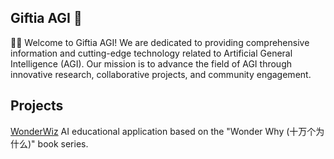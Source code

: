 ## Giftia AGI 👋

🙋‍♀️ Welcome to Giftia AGI! We are dedicated to providing comprehensive information and cutting-edge technology related to Artificial General Intelligence (AGI). Our mission is to advance the field of AGI through innovative research, collaborative projects, and community engagement.

## Projects

[WonderWiz](https://github.com/giftiaagi/wonderwiz) AI educational application based on the "Wonder Why (十万个为什么)" book series.

